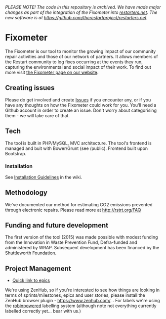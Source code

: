 *PLEASE NOTE!  The code in this repository is archived.  We have made major changes as part of the integration of the Fixometer into [restarters.net](https://restarters.net/about).  The new software is at https://github.com/therestartproject/restarters.net.*

# Fixometer

The Fixometer is our tool to monitor the growing impact of our community repair activities and those of our network of partners. It allows members of the Restart community to log fixes occurring at the events they run, capturing the environmental and social impact of their work.  To find out more visit [the Fixometer page on our website](https://therestartproject.org/fixometer/).

## Creating issues

Please do get involved and create [Issues](https://github.com/TheRestartProject/Fixometer/issues) if you encounter any, or if you have any thoughts on how the Fixometer could work for you.  You'll need a Github account in order to create an issue.  Don't worry about categorising them - we will take care of that.

## Tech

The tool is built in PHP/MySQL, MVC architecture. The tool's frontend is managed and buit with Bower/Grunt (see /public). Frontend built upon Bootstrap.

### Installation

See [Installation Guidelines](../../wiki/Installation-Guidelines) in the wiki.

## Methodology
We've documented our method for estimating CO2 emissions prevented through electronic repairs. Please read more at http://rstrt.org/FAQ

## Funding and future development
The first version of the tool (2015) was made possible with modest funding from the Innovation in Waste Prevention Fund, Defra-funded and administered by WRAP. Subsequent development has been financed by the Shuttleworth Foundation. 

## Project Management

* [Quick link to epics](https://github.com/TheRestartProject/Fixometer/issues?q=is%3Aopen+is%3Aissue+label%3AEpic)

We're using ZenHub, so if you're interested to see how things are looking in terms of sprints/milestones, epics and user stories, please install the ZenHub browser plugin - https://www.zenhub.com/.  .  For labels we're using the [robinpowered](https://robinpowered.com/blog/best-practice-system-for-organizing-and-tagging-github-issues/) labelling system (although note not everything currently labelled correctly yet... bear with us.)
